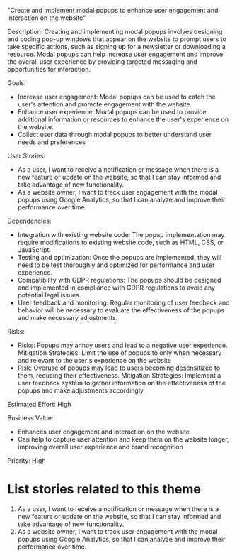 "Create and implement modal popups to enhance user engagement and interaction on the website"

Description: Creating and implementing modal popups involves designing and coding pop-up windows that appear on the website to prompt users to take specific actions, such as signing up for a newsletter or downloading a resource. Modal popups can help increase user engagement and improve the overall user experience by providing targeted messaging and opportunities for interaction. 

Goals: 
* Increase user engagement: Modal popups can be used to catch the user's attention and promote engagement with the website.
* Enhance user experience: Modal popups can be used to provide additional information or resources to enhance the user's experience on the website.
* Collect user data through modal popups to better understand user needs and preferences

User Stories: 
* As a user, I want to receive a notification or message when there is a new feature or update on the website, so that I can stay informed and take advantage of new functionality.
* As a website owner, I want to track user engagement with the modal popups using Google Analytics, so that I can analyze and improve their performance over time.

Dependencies:
* Integration with existing website code: The popup implementation may require modifications to existing website code, such as HTML, CSS, or JavaScript.
* Testing and optimization: Once the popups are implemented, they will need to be test thoroughly and optimized for performance and user experience.
* Compatibility with GDPR regulations: The popups should be designed and implemented in compliance with GDPR regulations to avoid any potential legal issues.
* User feedback and monitoring: Regular monitoring of user feedback and behavior will be necessary to evaluate the effectiveness of the popups and make necessary adjustments.

Risks: 
* Risks: Popups may annoy users and lead to a negative user experience. Mitigation Strategies: Limit the use of popups to only when necessary and relevant to the user's experience on the website
* Risk: Overuse of popups may lead to users becoming desensitized to them, reducing their effectiveness. Mitigation Strategies: Implement a user feedback system to gather information on the effectiveness of the popups and make adjustments accordingly

Estimated Effort: High 

Business Value: 
* Enhances user engagement and interaction on the website 
* Can help to capture user attention and keep them on the website longer, improving overall user experience and brand recognition

Priority: High 

# List stories related to this theme
1. As a user, I want to receive a notification or message when there is a new feature or update on the website, so that I can stay informed and take advantage of new functionality.
2. As a website owner, I want to track user engagement with the modal popups using Google Analytics, so that I can analyze and improve their performance over time.
